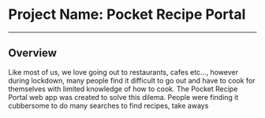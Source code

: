 # Project Name: Pocket Recipe Portal

___

## Overview
Like most of us, we love going out to restaurants, cafes etc..., however during lockdown, many people find it difficult to go out and have to cook for themselves with limited knowledge of how to cook. The Pocket Recipe Portal web app was created to solve this dilema. People were finding it cubbersome to do many searches to find recipes, take aways